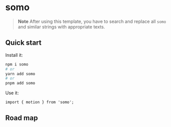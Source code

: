 # somo

> **Note** After using this template, you have to search and replace all `somo` and similar strings
> with appropriate texts.

## Quick start

Install it:

```bash
npm i somo
# or
yarn add somo
# or
pnpm add somo
```

Use it:

```tsx
import { motion } from 'somo';
```

## Road map
